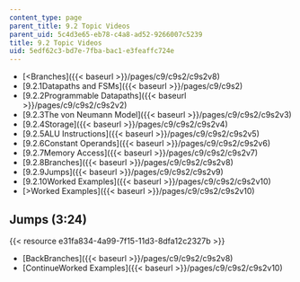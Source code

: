 ```yaml
---
content_type: page
parent_title: 9.2 Topic Videos
parent_uid: 5c4d3e65-eb78-c4a8-ad52-9266007c5239
title: 9.2 Topic Videos
uid: 5edf62c3-bd7e-7fba-bac1-e3feaffc724e
---
```


*   [<Branches]({{< baseurl >}}/pages/c9/c9s2/c9s2v8)
*   [9.2.1Datapaths and FSMs]({{< baseurl >}}/pages/c9/c9s2)
*   [9.2.2Programmable Datapaths]({{< baseurl >}}/pages/c9/c9s2/c9s2v2)
*   [9.2.3The von Neumann Model]({{< baseurl >}}/pages/c9/c9s2/c9s2v3)
*   [9.2.4Storage]({{< baseurl >}}/pages/c9/c9s2/c9s2v4)
*   [9.2.5ALU Instructions]({{< baseurl >}}/pages/c9/c9s2/c9s2v5)
*   [9.2.6Constant Operands]({{< baseurl >}}/pages/c9/c9s2/c9s2v6)
*   [9.2.7Memory Access]({{< baseurl >}}/pages/c9/c9s2/c9s2v7)
*   [9.2.8Branches]({{< baseurl >}}/pages/c9/c9s2/c9s2v8)
*   [9.2.9Jumps]({{< baseurl >}}/pages/c9/c9s2/c9s2v9)
*   [9.2.10Worked Examples]({{< baseurl >}}/pages/c9/c9s2/c9s2v10)
*   [\>Worked Examples]({{< baseurl >}}/pages/c9/c9s2/c9s2v10)

Jumps (3:24)
------------

{{< resource e31fa834-4a99-7f15-11d3-8dfa12c2327b >}}

*   [BackBranches]({{< baseurl >}}/pages/c9/c9s2/c9s2v8)
*   [ContinueWorked Examples]({{< baseurl >}}/pages/c9/c9s2/c9s2v10)